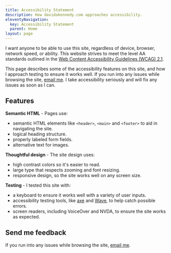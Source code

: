 ```yaml
---
title: Accessibility Statement
description: How davidakennedy.com approaches accessibility.
eleventyNavigation:
  key: Accessibility Statement
  parent: Home
layout: page
---
```


I want anyone to be able to use this site, regardless of device, browser, network speed, or ability. This website strives to meet the level AA standards outlined in the [Web Content Accessibility Guidelines (WCAG) 2.1](https://www.w3.org/TR/WCAG21/).

This page describes some of the accessibility features on this site, and how I approach testing to ensure it works well. If you run into any issues while browsing the site, [email me](/contact/). I take accessibility seriously and will fix any issues as soon as I can.

## Features

**Semantic HTML** - Pages use:

- semantic HTML elements like `<header>`, `<main>` and `<footer>` to aid in navigating the site.
- logical heading structure.
- properly labeled form fields.
- alternative text for images.

**Thoughtful design** - The site design uses:

- high contrast colors so it's easier to read.
- large type that respects zooming and font resizing.
- responsive design, so the site works well on any screen size.

**Testing** - I tested this site with:

- a keyboard to ensure it works well with a variety of user inputs.
- accessibility testing tools, like [axe](https://www.deque.com/axe/) and [Wave](https://wave.webaim.org), to help catch possible errors.
- screen readers, including VoiceOver and NVDA, to ensure the site works as expected.

## Send me feedback

If you run into any issues while browsing the site, [email me](/contact/).
